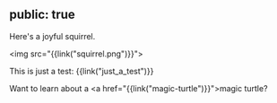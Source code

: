 public: true
---

Here's a joyful squirrel.

<img src="{{link("squirrel.png")}}">

This is just a test: {{link("just_a_test")}}

Want to learn about a <a href="{{link("magic-turtle")}}">magic turtle</a>?
